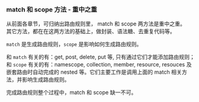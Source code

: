 ### match 和 scope 方法 - 重中之重

从前面各章节，可归纳出路由规则里， match 和 scope 两方法是重中之重。
<br>
其它方法，都在在这两方法的基础上，做封装、语法糖、去重复代码等。

`match` 是生成路由规则，`scope` 是影响如何生成路由规则。

和 `match` 有关的有：get, post, delete, put 等, 只有通过它们才能添加路由规则；
<br>
和 `scope` 有关的有：namescope, collection, member, resource, resouces 及嵌套路由时自动完成的 nested 等。它们主要工作是调用上面的 match 相关方法，并影响生成路由规则。

完成路由规则整个过程中，match 和 scope 缺一不可。
